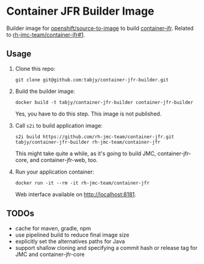 # Container JFR Builder Image

Builder image for [openshift/source-to-image](https://github.com/openshift/source-to-image) to build [container-jfr](https://github.com/rh-jmc-team/container-jfr). Related to [rh-jmc-team/container-jfr#1](https://github.com/rh-jmc-team/container-jfr/issues/1).

## Usage

1. Clone this repo:
    ```
    git clone git@github.com:tabjy/container-jfr-builder.git
    ```

2. Build the builder image:
    ```
    docker build -t tabjy/container-jfr-builder container-jfr-builder
    ```
    Yes, you have to do this step. This image is not published.

3. Call `s2i` to build application image:
    ```
    s2i build https://github.com/rh-jmc-team/container-jfr.git tabjy/container-jfr-builder rh-jmc-team/container-jfr
    ```
    This might take quite a while, as it's going to build JMC, container-jfr-core, and container-jfr-web, too.
4. Run your application container:
    ```
    docker run -it --rm -it rh-jmc-team/container-jfr
    ```
    Web interface available on [http://localhost:8181](http://localhost:8181).


## TODOs
- cache for maven, gradle, npm 
- use pipelined build to reduce final image size
- explicitly set the alternatives paths for Java
- support shallow cloning and specifying a commit hash or release tag for JMC and container-jfr-core